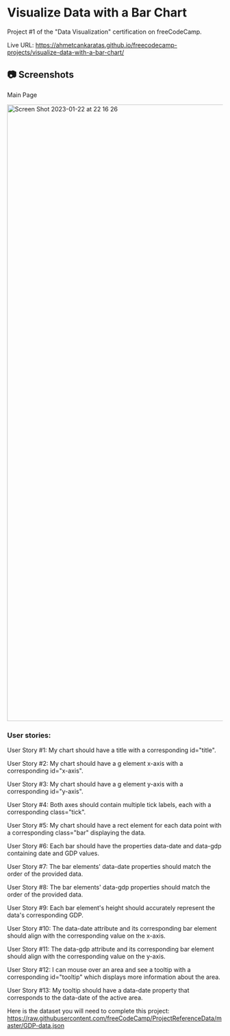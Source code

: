# Visualize Data with a Bar Chart

Project #1 of the "Data Visualization" certification on freeCodeCamp.

Live URL: https://ahmetcankaratas.github.io/freecodecamp-projects/visualize-data-with-a-bar-chart/

## 📷 Screenshots

Main Page

<img width="1435" alt="Screen Shot 2023-01-22 at 22 16 26" src="https://user-images.githubusercontent.com/53529387/213935482-5f8a08b9-b9b4-4d90-864e-8892f9c43423.png">

### User stories:

User Story #1: My chart should have a title with a corresponding id="title".

User Story #2: My chart should have a g element x-axis with a corresponding id="x-axis".

User Story #3: My chart should have a g element y-axis with a corresponding id="y-axis".

User Story #4: Both axes should contain multiple tick labels, each with a corresponding class="tick".

User Story #5: My chart should have a rect element for each data point with a corresponding class="bar" displaying the data.

User Story #6: Each bar should have the properties data-date and data-gdp containing date and GDP values.

User Story #7: The bar elements' data-date properties should match the order of the provided data.

User Story #8: The bar elements' data-gdp properties should match the order of the provided data.

User Story #9: Each bar element's height should accurately represent the data's corresponding GDP.

User Story #10: The data-date attribute and its corresponding bar element should align with the corresponding value on the x-axis.

User Story #11: The data-gdp attribute and its corresponding bar element should align with the corresponding value on the y-axis.

User Story #12: I can mouse over an area and see a tooltip with a corresponding id="tooltip" which displays more information about the area.

User Story #13: My tooltip should have a data-date property that corresponds to the data-date of the active area.

Here is the dataset you will need to complete this project: https://raw.githubusercontent.com/freeCodeCamp/ProjectReferenceData/master/GDP-data.json

